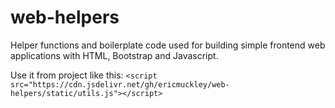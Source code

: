 # web-helpers

Helper functions and boilerplate code used for building simple frontend web applications with HTML, Bootstrap and Javascript.

Use it from project like this:
`<script src="https://cdn.jsdelivr.net/gh/ericmuckley/web-helpers/static/utils.js"></script>`
